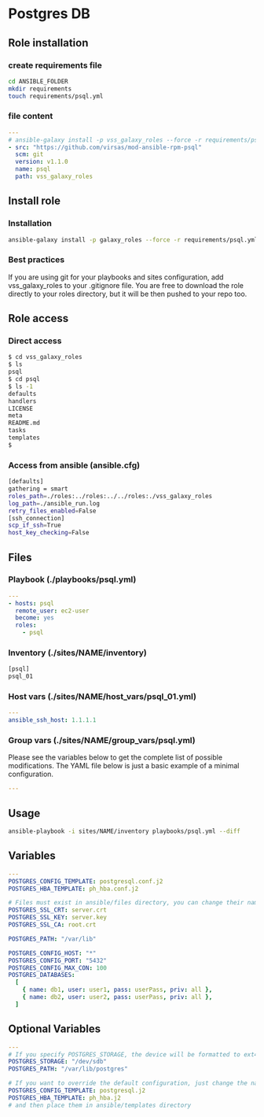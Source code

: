 # Postgres DB

## Role installation

### create requirements file

```bash
cd ANSIBLE_FOLDER
mkdir requirements
touch requirements/psql.yml
```

### file content

```yaml
---
# ansible-galaxy install -p vss_galaxy_roles --force -r requirements/psql.yml
- src: "https://github.com/virsas/mod-ansible-rpm-psql"
  scm: git
  version: v1.1.0
  name: psql
  path: vss_galaxy_roles
```

## Install role

### Installation

```bash
ansible-galaxy install -p galaxy_roles --force -r requirements/psql.yml
```

### Best practices

If you are using git for your playbooks and sites configuration, add vss_galaxy_roles to your .gitignore file. You are free to download the role directly to your roles directory, but it will be then pushed to your repo too.

## Role access

### Direct access

```bash
$ cd vss_galaxy_roles
$ ls
psql
$ cd psql
$ ls -1
defaults
handlers
LICENSE
meta
README.md
tasks
templates
$
```

### Access from ansible (ansible.cfg)

```bash
[defaults]
gathering = smart
roles_path=./roles:../roles:../../roles:./vss_galaxy_roles
log_path=./ansible_run.log
retry_files_enabled=False
[ssh_connection]
scp_if_ssh=True
host_key_checking=False
```

## Files

### Playbook (./playbooks/psql.yml)

```yaml
---
- hosts: psql
  remote_user: ec2-user
  become: yes
  roles:
    - psql
```

### Inventory (./sites/NAME/inventory)

```txt
[psql]
psql_01
```

### Host vars (./sites/NAME/host_vars/psql_01.yml)

```yaml
---
ansible_ssh_host: 1.1.1.1
```

### Group vars (./sites/NAME/group_vars/psql.yml)

Please see the variables below to get the complete list of possible modifications. The YAML file below is just a basic example of a minimal configuration.

```yaml
---
```

## Usage

```bash
ansible-playbook -i sites/NAME/inventory playbooks/psql.yml --diff
```

## Variables

```yml
---
POSTGRES_CONFIG_TEMPLATE: postgresql.conf.j2
POSTGRES_HBA_TEMPLATE: ph_hba.conf.j2

# Files must exist in ansible/files directory, you can change their names by modifying below values
POSTGRES_SSL_CRT: server.crt
POSTGRES_SSL_KEY: server.key
POSTGRES_SSL_CA: root.crt

POSTGRES_PATH: "/var/lib"

POSTGRES_CONFIG_HOST: "*"
POSTGRES_CONFIG_PORT: "5432"
POSTGRES_CONFIG_MAX_CON: 100
POSTGRES_DATABASES:
  [
    { name: db1, user: user1, pass: userPass, priv: all },
    { name: db2, user: user2, pass: userPass, priv: all },
  ]
```

## Optional Variables

```yml
---
# If you specify POSTGRES_STORAGE, the device will be formatted to ext4 and mounted to /var/lib/postgres for data persistancy
POSTGRES_STORAGE: "/dev/sdb"
POSTGRES_PATH: "/var/lib/postgres"

# If you want to override the default configuration, just change the name of any or both config files
POSTGRES_CONFIG_TEMPLATE: postgresql.j2
POSTGRES_HBA_TEMPLATE: ph_hba.j2
# and then place them in ansible/templates directory
```
